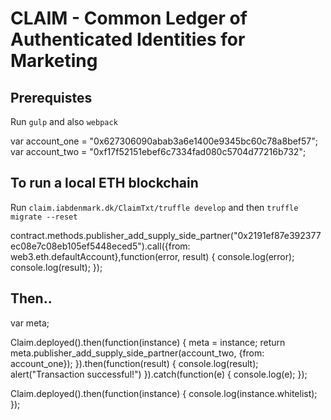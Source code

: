 # CLAIM - Common Ledger of Authenticated Identities for Marketing

## Prerequistes

Run `gulp` and also `webpack`

var account_one = "0x627306090abab3a6e1400e9345bc60c78a8bef57";
var account_two = "0xf17f52151ebef6c7334fad080c5704d77216b732";

## To run a local ETH blockchain
Run `claim.iabdenmark.dk/ClaimTxt/truffle develop` and then `truffle migrate --reset`






contract.methods.publisher_add_supply_side_partner("0x2191ef87e392377ec08e7c08eb105ef5448eced5").call({from: web3.eth.defaultAccount},function(error, result) {
    console.log(error);
    console.log(result);
});


## Then..
var meta;

Claim.deployed().then(function(instance) { meta = instance; return meta.publisher_add_supply_side_partner(account_two, {from: account_one}); }).then(function(result) { console.log(result); alert("Transaction successful!") }).catch(function(e) { console.log(e); });


Claim.deployed().then(function(instance) { console.log(instance.whitelist); });